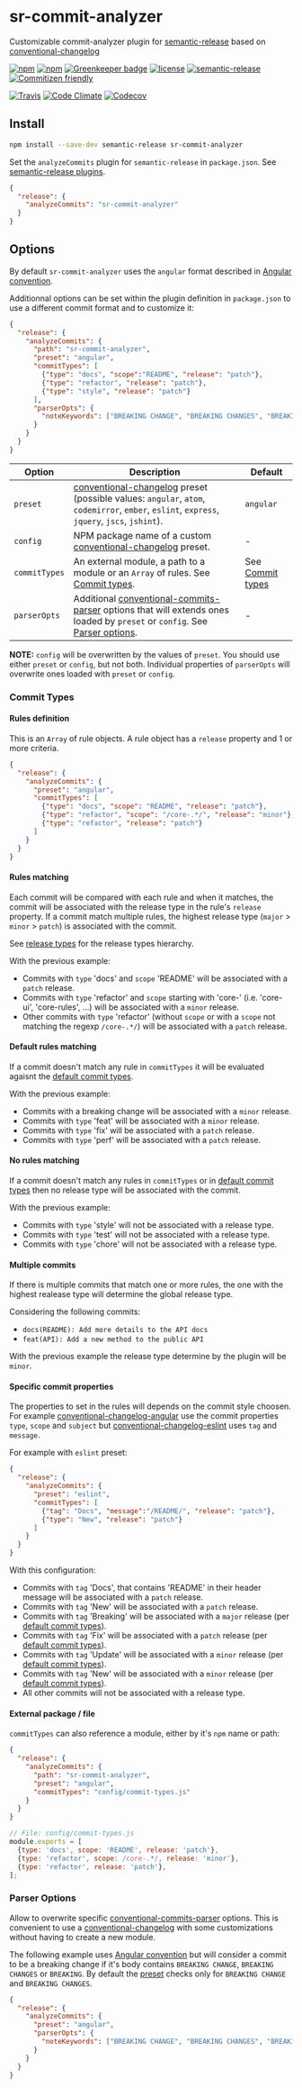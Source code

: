 # **sr-commit-analyzer**

Customizable commit-analyzer plugin for [semantic-release](https://github.com/semantic-release/semantic-release) based on [conventional-changelog](https://github.com/conventional-changelog/conventional-changelog)

[![npm](https://img.shields.io/npm/v/sr-commit-analyzer.svg)](https://www.npmjs.com/package/sr-commit-analyzer)
[![npm](https://img.shields.io/npm/dt/sr-commit-analyzer.svg)](https://www.npmjs.com/package/sr-commit-analyzer)
[![Greenkeeper badge](https://badges.greenkeeper.io/vanduynslagerp/sr-commit-analyzer.svg)](https://greenkeeper.io/)
[![license](https://img.shields.io/github/license/vanduynslagerp/sr-commit-analyzer.svg)](https://github.com/vanduynslagerp/sr-commit-analyzer/blob/master/LICENSE)
[![semantic-release](https://img.shields.io/badge/%20%20%F0%9F%93%A6%F0%9F%9A%80-semantic--release-e10079.svg)](https://github.com/semantic-release/semantic-release)
[![Commitizen friendly](https://img.shields.io/badge/commitizen-friendly-brightgreen.svg)](http://commitizen.github.io/cz-cli/)

[![Travis](https://img.shields.io/travis/vanduynslagerp/sr-commit-analyzer.svg)](https://travis-ci.org/vanduynslagerp/sr-commit-analyzer)
[![Code Climate](https://img.shields.io/codeclimate/github/vanduynslagerp/karma-postcss-preprocessor.svg)](https://codeclimate.com/github/vanduynslagerp/karma-postcss-preprocessor)
[![Codecov](https://img.shields.io/codecov/c/github/vanduynslagerp/sr-commit-analyzer.svg)](https://codecov.io/gh/vanduynslagerp/sr-commit-analyzer)

## Install
```bash
npm install --save-dev semantic-release sr-commit-analyzer
```

Set the `analyzeCommits` plugin for `semantic-release` in `package.json`. See [semantic-release plugins](https://github.com/semantic-release/semantic-release#plugins).
```json
{
  "release": {
    "analyzeCommits": "sr-commit-analyzer"
  }
}
```

## Options

By default `sr-commit-analyzer` uses the `angular` format described in [Angular convention](https://github.com/conventional-changelog/conventional-changelog/blob/master/packages/conventional-changelog-angular/convention.md).

Additionnal options can be set within the plugin definition in `package.json` to use a different commit format and to customize it:

```json
{
  "release": {
    "analyzeCommits": {
      "path": "sr-commit-analyzer",
      "preset": "angular",
      "commitTypes": [
        {"type": "docs", "scope":"README", "release": "patch"},
        {"type": "refactor", "release": "patch"},
        {"type": "style", "release": "patch"}
      ],
      "parserOpts": {
        "noteKeywords": ["BREAKING CHANGE", "BREAKING CHANGES", "BREAKING"]
      }
    }
  }
}
```

| Option        | Description                                                                                                                                                                                                                                                                                        | Default                               |
| ------------- | -------------------------------------------------------------------------------------------------------------------------------------------------------------------------------------------------------------------------------------------------------------------------------------------------- | ------------------------------------- |
| `preset`      | [conventional-changelog](https://github.com/conventional-changelog/conventional-changelog) preset (possible values: `angular`, `atom`, `codemirror`, `ember`, `eslint`, `express`, `jquery`, `jscs`, `jshint`).                                                                                    | `angular`                             |
| `config`      | NPM package name of a custom [conventional-changelog](https://github.com/conventional-changelog/conventional-changelog) preset.                                                                                                                                                                    | -                                     |
| `commitTypes` | An external module, a path to a module or an `Array` of rules. See [Commit types](#commit-types).                                                                                                                                                                                                  | See [Commit types](#commit-types)     |
| `parserOpts`  | Additional [conventional-commits-parser](https://github.com/conventional-changelog/conventional-changelog/tree/master/packages/conventional-commits-parser#conventionalcommitsparseroptions) options that will extends ones loaded by `preset` or `config`. See [Parser options](#parser-options). | -                                     |

**NOTE:** `config` will be overwritten by the values of `preset`. You should use either `preset` or `config`, but not both. Individual properties of `parserOpts` will overwrite ones loaded with `preset` or `config`.

### Commit Types

#### Rules definition
This is an `Array` of rule objects. A rule object has a `release` property and 1 or more criteria.
```json
{
  "release": {
    "analyzeCommits": {
      "preset": "angular",
      "commitTypes": [
        {"type": "docs", "scope": "README", "release": "patch"},
        {"type": "refactor", "scope": "/core-.*/", "release": "minor"},
        {"type": "refactor", "release": "patch"}
      ]
    }
  }
}
```
#### Rules matching

Each commit will be compared with each rule and when it matches, the commit will be associated with the release type in the rule's `release` property. If a commit match multiple rules, the highest release type (`major` > `minor` > `patch`) is associated with the commit.

See [release types](lib/default/release-types.js) for the release types hierarchy.

With the previous example:
*   Commits with `type` 'docs' and `scope` 'README' will be associated with a `patch` release.
*   Commits with `type` 'refactor' and `scope` starting with 'core-' (i.e. 'core-ui', 'core-rules', ...) will be associated with a `minor` release.
*   Other commits with `type` 'refactor' (without `scope` or with a `scope` not matching the regexp `/core-.*/`) will be associated with a `patch` release.

#### Default rules matching

If a commit doesn't match any rule in `commitTypes` it will be evaluated agaisnt the [default commit types](lib/default/commit-types.js).

With the previous example:
*   Commits with a breaking change will be associated with a `minor` release.
*   Commits with `type` 'feat' will be associated with a `minor` release.
*   Commits with `type` 'fix' will be associated with a `patch` release.
*   Commits with `type` 'perf' will be associated with a `patch` release.

#### No rules matching

If a commit doesn't match any rules in `commitTypes` or in [default commit types](lib/default/commit-types.js) then no release type will be associated with the commit.

With the previous example:
*   Commits with `type` 'style' will not be associated with a release type.
*   Commits with `type` 'test' will not be associated with a release type.
*   Commits with `type` 'chore' will not be associated with a release type.

#### Multiple commits

If there is multiple commits that match one or more rules, the one with the highest realease type will determine the global release type.

Considering the following commits:
*   `docs(README): Add more details to the API docs`
*   `feat(API): Add a new method to the public API`

With the previous example the release type determine by the plugin will be `minor`.

#### Specific commit properties

The properties to set in the rules will depends on the commit style choosen. For example [conventional-changelog-angular](https://github.com/conventional-changelog/conventional-changelog/blob/master/packages/conventional-changelog-angular/index.js#L9-L13) use the commit properties `type`, `scope` and `subject` but [conventional-changelog-eslint](https://github.com/conventional-changelog/conventional-changelog/blob/master/packages/conventional-changelog-eslint/index.js#L9-L12) uses `tag` and `message`.

For example with `eslint` preset:
```json
{
  "release": {
    "analyzeCommits": {
      "preset": "eslint",
      "commitTypes": [
        {"tag": "Docs", "message":"/README/", "release": "patch"},
        {"type": "New", "release": "patch"}
      ]
    }
  }
}
```
With this configuration:
*   Commits with `tag` 'Docs', that contains 'README' in their header message will be associated with a `patch` release.
*   Commits with `tag` 'New' will be associated with a `patch` release.
*   Commits with `tag` 'Breaking' will be associated with a `major` release (per [default commit types](lib/default/commit-types.js)).
*   Commits with `tag` 'Fix' will be associated with a `patch` release (per [default commit types](lib/default/commit-types.js)).
*   Commits with `tag` 'Update' will be associated with a `minor` release (per [default commit types](lib/default/commit-types.js)).
*   Commits with `tag` 'New' will be associated with a `minor` release (per [default commit types](lib/default/commit-types.js)).
*   All other commits will not be associated with a release type.

#### External package / file

`commitTypes` can also reference a module, either by it's `npm` name or path:
```json
{
  "release": {
    "analyzeCommits": {
      "path": "sr-commit-analyzer",
      "preset": "angular",
      "commitTypes": "config/commit-types.js"
    }
  }
}
```
```js
// File: config/commit-types.js
module.exports = [
  {type: 'docs', scope: 'README', release: 'patch'},
  {type: 'refactor', scope: /core-.*/, release: 'minor'},
  {type: 'refactor', release: 'patch'},
];
```

### Parser Options

Allow to overwrite specific [conventional-commits-parser](https://github.com/conventional-changelog/conventional-changelog/tree/master/packages/conventional-commits-parser#conventionalcommitsparseroptions) options. This is convenient to use a [conventional-changelog](https://github.com/conventional-changelog/conventional-changelog) with some customizations without having to create a new module.

The following example uses [Angular convention](https://github.com/conventional-changelog/conventional-changelog/blob/master/packages/conventional-changelog-angular/convention.md) but will consider a commit to be a breaking change if it's body contains `BREAKING CHANGE`, `BREAKING CHANGES` or `BREAKING`. By default the [preset](https://github.com/conventional-changelog/conventional-changelog/blob/master/packages/conventional-changelog-angular/index.js#L14) checks only for `BREAKING CHANGE` and `BREAKING CHANGES`.
```json
{
  "release": {
    "analyzeCommits": {
      "preset": "angular",
      "parserOpts": {
        "noteKeywords": ["BREAKING CHANGE", "BREAKING CHANGES", "BREAKING"],
      }
    }
  }
}
```
